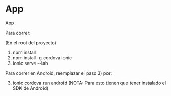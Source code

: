 # App
App

Para correr:

(En el root del proyecto)

1) npm install
2) npm install -g cordova ionic
3) ionic serve --lab

Para correr en Android, reemplazar el paso 3) por:

3) ionic cordova run android (NOTA: Para esto tienen que tener instalado el SDK de Android)
